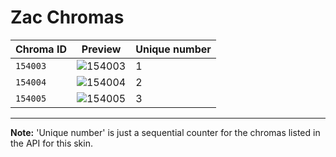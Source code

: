 # Zac Chromas

| Chroma ID | Preview | Unique number |
|---|---|---|
| `154003` | ![154003](https://raw.communitydragon.org/latest/plugins/rcp-be-lol-game-data/global/default/v1/champion-chroma-images/154/154003.png) | 1 |
| `154004` | ![154004](https://raw.communitydragon.org/latest/plugins/rcp-be-lol-game-data/global/default/v1/champion-chroma-images/154/154004.png) | 2 |
| `154005` | ![154005](https://raw.communitydragon.org/latest/plugins/rcp-be-lol-game-data/global/default/v1/champion-chroma-images/154/154005.png) | 3 |

---

**Note:** 'Unique number' is just a sequential counter for the chromas listed in the API for this skin.